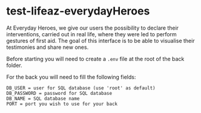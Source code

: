 # test-lifeaz-everydayHeroes

At Everyday Heroes, we give our users the possibility to declare their
interventions, carried out in real life, where they were led to perform gestures of
first aid. The goal of this interface is to be able to visualise their testimonies and share new ones.


Before starting you will need to create a `.env` file at the root of the back folder. 

For the back you will need to fill the following fields:
```
DB_USER = user for SQL database (use 'root' as default)
DB_PASSWORD = password for SQL database
DB_NAME = SQL database name
PORT = port you wish to use for your back
````
